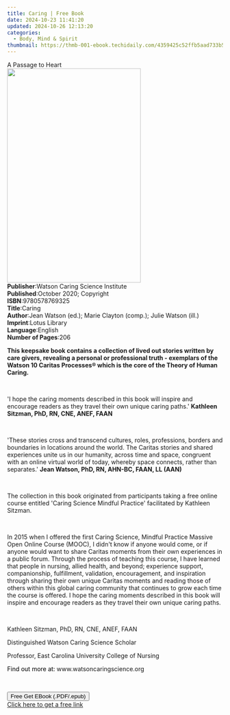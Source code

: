 ```yaml
---
title: Caring | Free Book
date: 2024-10-23 11:41:20
updated: 2024-10-26 12:13:20
categories:
  - Body, Mind & Spirit
thumbnail: https://thmb-001-ebook.techidaily.com/4359425c52ffb5aad733b5e5f45ff00d4e4f4cb56bc062aea01ccb0bcfa4d1b2.jpg
---
```

<main id="book-container">
  <div class="flex flex-col">
    <div class="book-brief flex-1 py-6 px-4 sm:p-6 md:py-10 md:px-8">
      <!-- brief-->
      <div class="book-brief-main">A Passage to Heart</div>
    </div>
    <div
      class="book-meta-info flex-1 grid gap-4 col-start-1 col-end-3 row-start-1 sm:mb-6 sm:grid-cols-4 lg:gap-6 lg:col-start-2 lg:row-end-6 lg:row-span-6 lg:mb-0"
    >
      <div
        class="book-meta-info-left place-content-center mt-4 p-4 text-sm leading-6 col-start-2 col-span-2 dark:text-slate-400"
      >
        <img
          class="w-full h-500 object-cover rounded-lg sm:h-255 sm:col-span-2 lg:col-span-full"
          src="https://img-001-ebook.techidaily.com/e1f38d5fb5ae231212fa14250c73f0e54a9564995484fda3631b7bb0172bbf76.jpg"
          alt=""
          width="312"
          height="500"
        />
      </div>
      <div
        class="book-meta-info-right mt-2 col-start-1 row-start-2 col-span-3 self-center"
      >
        <!-- meta data  -->
        <div class="flex flex-col px-4 md:px-8">
          <div class="flex-1">
            <strong>Publisher</strong>:<span class="px-2"
              >Watson Caring Science Institute</span
            >
          </div>
          <div class="flex-1">
            <strong>Published</strong>:<span class="px-2"
              >October 2020; Copyright</span
            >
          </div>
          <div class="flex-1">
            <strong>ISBN</strong>:<span class="px-2">9780578769325</span>
          </div>
          <div class="flex-1">
            <strong>Title</strong>:<span class="px-2">Caring</span>
          </div>
          <div class="flex-1">
            <strong>Author</strong>:<span class="px-2"
              >Jean Watson (ed.); Marie Clayton (comp.); Julie Watson
              (ill.)</span
            >
          </div>
          <div class="flex-1">
            <strong>Imprint</strong>:<span class="px-2">Lotus Library</span>
          </div>
          <div class="flex-1">
            <strong>Language</strong>:<span class="px-2">English</span>
          </div>
          <div class="flex-1">
            <strong>Number of Pages</strong>:<span class="px-2">206</span>
          </div>
        </div>
      </div>
    </div>
    <div class="book-description flex-1 py-6 px-4 sm:p-6 md:py-10 md:px-8">
      <div class="book-description-main">
        <div accordion-content="" id="description">
          <p>
            <strong
              >This keepsake book contains a collection of lived out stories
              written by care givers, revealing a personal or professional truth
              - exemplars of the Watson 10 Caritas Processes® which is the core
              of the Theory of Human Caring.</strong
            >
          </p>
          <p><br /></p>
          <p>
            'I hope the caring moments described in this book will&nbsp;inspire
            and encourage readers as they travel their own unique caring paths.'
            <strong>Kathleen Sitzman, PhD, RN, CNE, ANEF, FAAN</strong>
          </p>
          <p><br /></p>
          <p>
            'These stories cross and transcend cultures, roles, professions,
            borders and boundaries in locations around the world. The Caritas
            stories and shared experiences unite us in our humanity, across time
            and space, congruent with an online virtual world of today, whereby
            space connects, rather than separates.'
            <strong>Jean Watson, PhD, RN, AHN-BC, FAAN, LL (AAN)</strong>
          </p>
          <p><br /></p>
          <p>
            <strong><span></span></strong>The collection in this book originated
            from participants taking a free online course entitled 'Caring
            Science Mindful Practice' facilitated by Kathleen Sitzman.
          </p>
          <p><br /></p>
          <p>
            In 2015 when I offered the first Caring Science, Mindful Practice
            Massive Open Online Course (MOOC), I didn't know if anyone would
            come, or if anyone would want to share Caritas moments from their
            own experiences in a public forum. Through the process of teaching
            this course, I have learned that people in nursing, allied health,
            and beyond; experience support, companionship, fulfillment,
            validation, encouragement, and inspiration through sharing their own
            unique Caritas moments and reading those of others within this
            global caring community that continues to grow each time the course
            is offered. I hope the caring moments described in this book will
            inspire and encourage readers as they travel their own unique caring
            paths.
          </p>
          <p><br /></p>
          <p>Kathleen Sitzman, PhD, RN, CNE, ANEF, FAAN</p>
          <p>Distinguished Watson Caring Science Scholar</p>
          <p>Professor, East Carolina University College of Nursing</p>
          <p>
            <span style="color: rgb(0, 0, 0)">Find out more at: </span
            ><span>www.watsoncaringscience.org</span>
          </p>
          <p><br /></p>
        </div>
        <div class="accordion-fader"></div>
      </div>
    </div>
    <div class="book-excerpts flex-1 py-6 px-4 sm:p-6 md:py-10 md:px-8"></div>
    <div
      class="book-about-author flex-1 py-6 px-4 sm:p-6 md:py-10 md:px-8"
    ></div>
    <div class="book-free-get flex-1 py-6 px-4 sm:p-6 md:py-10 md:px-8">
      <button
        id="btn-free-get"
        class="bg-blue-500 hover:bg-blue-700 text-white font-bold py-2 px-4 rounded"
      >
        Free Get EBook (.PDF/.epub)
      </button>
      <div id="countdown-display" class="px-2 text-lg mt-2"></div>
      <a
        id="free-link"
        class="hidden bg-blue-500 hover:bg-blue-700 text-white font-bold py-2 px-4 rounded"
        href="https://www.ebooks.com/en-us/book/210126584/caring/jean-watson/"
        target="_blank"
        >Click here to get a free link</a
      >
    </div>
    <script>
      let countdownTime = 0;
      let countdownInterval = null;
      document
        .getElementById('btn-free-get')
        .addEventListener('click', startCountdown);
      function startCountdown() {
        countdownTime = new Date().getTime() + 60000 * 3;
        countdownInterval = setInterval(updateCountdown, 1000);
        document.getElementById('btn-free-get').disabled = true;
        document
          .getElementById('btn-free-get')
          .classList.add('bg-gray-500', 'cursor-not-allowed');
      }
      function updateCountdown() {
        let currentTime = new Date().getTime();
        let timeLeft = countdownTime - currentTime;
        let secondsLeft = Math.floor(timeLeft / 1000);
        document.getElementById('countdown-display').innerHTML =
          `Remaining time: ${secondsLeft} seconds.`;
        if (secondsLeft <= 0) {
          clearInterval(countdownInterval);
          document.getElementById('btn-free-get').classList.add('hidden');
          document.getElementById('free-link').classList.remove('hidden');
          document.getElementById('countdown-display').innerHTML = '';
        }
      }
    </script>
  </div>
</main>
